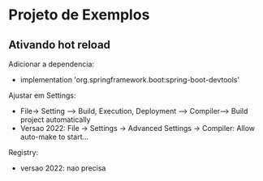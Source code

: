 # Projeto de Exemplos

## Ativando hot reload

Adicionar a dependencia:

- implementation 'org.springframework.boot:spring-boot-devtools'

Ajustar em Settings:

- File-> Setting –> Build, Execution, Deployment –> Compiler–> Build project automatically
- Versao 2022: File -> Settings -> Advanced Settings -> Compiler: Allow auto-make to start...

Registry:

- versao 2022: nao precisa

